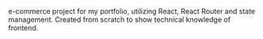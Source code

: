 e-commerce project for my portfolio, utilizing React, React Router and state management. Created from scratch to show technical knowledge of frontend.